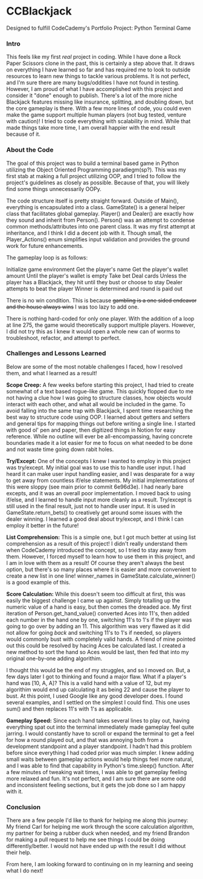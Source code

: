 # CCBlackjack
Designed to fulfill CodeCademy's Portfolio Project: Python Terminal Game 

### Intro
This feels like my first _real_ project in coding. While I have done a Rock Paper Scissors clone in the past, this is certainly a step above that. It draws on everything I have learned so far and has required me to look to outside resources to learn new things to tackle various problems. It is not perfect, and I'm sure there are many bugs/oddities I have not found in testing. However, I am proud of what I have accomplished with this project and consider it "done" enough to publish. There's a lot of the more niche Blackjack features missing like insurance, splitting, and doubling down, but the core gameplay is there. With a few more lines of code, you could even make the game support multiple human players (not bug tested, venture with caution)! I tried to code everything with scalability in mind. While that made things take more time, I am overall happier with the end result because of it.

### About the Code
The goal of this project was to build a terminal based game in Python utilizing the Object Oriented Programming paradiegm(sp?). This was my first stab at making a full project utilizing OOP, and I tried to follow the project's guidelines as closely as possible. Because of that, you will likely find some things unnecessarily OOPy. 

The code structure itself is pretty straight forward. Outside of Main(), everything is encapsulated into a class. GameState() is a general helper class that facilitates global gameplay. Player() and Dealer() are exactly how they sound and inherit from Person(). Person() was an attempt to condense common methods/attributes into one parent class. It was my first attempt at inheritance, and I think I did a decent job with it. Though small, the Player_Actions() enum simplifies input validation and provides the ground work for future enhancements.

The gameplay loop is as follows:

Initialize game environment
    Get the player's name
    Get the player's wallet amount
Until the player's wallet is empty
    Take bet
    Deal cards
    Unless the player has a Blackjack, they hit until they bust or choose to stay
    Dealer attempts to beat the player
    Winner is determined and round is paid out

There is no win condition. This is because ~~gambling is a one sided endeavor and the house always wins~~ I was too lazy to add one.

There is nothing hard-coded for only one player. With the addition of a loop at line 275, the game would theoretically support multiple players. However, I did not try this as I knew it would open a whole new can of worms to troubleshoot, refactor, and attempt to perfect.

### Challenges and Lessons Learned
Below are some of the most notable challenges I faced, how I resolved them, and what I learned as a result!

__Scope Creep:__ A few weeks before starting this project, I had tried to create somewhat of a text based rogue-like game. This quickly flopped due to me not having a clue how I was going to structure classes, how objects would interact with each other, and what all would be included in the game. To avoid falling into the same trap with Blackjack, I spent time researching the best way to structure code using OOP. I learned about getters and setters and general tips for mapping things out before writing a single line. I started with good ol' pen and paper, then digitized things in Notion for easy reference. While no outline will ever be all-encompassing, having concrete boundaries made it a lot easier for me to focus on what needed to be done and not waste time going down rabit holes.

__Try/Except:__ One of the concepts I knew I wanted to employ in this project was try/except. My initial goal was to use this to handle user input. I had heard it can make user input handling easier, and I was desparate for a way to get away from countless if/else statements. My initial implementations of this were sloppy (see main prior to commit 6e96d3e). I had nearly bare excepts, and it was an overall poor implementation. I moved back to using if/else, and I learned to handle input more cleanly as a result. Try/except is still used in the final result, just not to handle user input. It is used in GameState.return_bets() to creatively get around some issues with the dealer winning. I learned a good deal about try/except, and I think I can employ it better in the future!

__List Comprehension:__ This is a simple one, but I got much better at using list comprehension as a result of this project! I didn't really understand them when CodeCademy introduced the concept, so I tried to stay away from them. However, I forced myself to learn how to use them in this project, and I am in love with them as a result! Of course they aren't always the best option, but there's so many places where it is easier and more convenient to create a new list in one line! winner_names in GameState.calculate_winner() is a good example of this.

__Score Calculation:__ While this doesn't seem too difficult at first, this was easily the biggest challenge I came up against. Simply totalling up the numeric value of a hand is easy, but then comes the dreaded ace. My first iteration of Person.get_hand_value() converted Aces into 11's, then added each number in the hand one by one, switching 11's to 1's if the player was going to go over by adding an 11. This algorithim was very flawed as it did not allow for going _back_ and switching 11's to 1's if needed, so players would commonly bust with completely valid hands. A friend of mine pointed out this could be resolved by hacing Aces be calculated last. I created a new method to sort the hand so Aces would be last, then fed that into my original one-by-one adding algorithim.

I thought this would be the end of my struggles, and so I moved on. But, a few days later I got to thinking and found a major flaw. What if a player's hand was [10, A, A]? This is a valid hand with a value of 12, but my algorithim would end up calculating it as being 22 and cause the player to bust. At this point, I used Google like any good developer does. I found several examples, and I settled on the simplest I could find. This one uses sum() and then replaces 11's with 1's as applicable.

__Gameplay Speed:__ Since each hand takes several lines to play out, having everything spat out into the terminal immediately made gameplay feel quite jarring. I would constantly have to scroll or expand the terminal to get a feel for how a round played out, and that was annoying both from a development standpoint and a player standpoint. I hadn't had this problem before since everything I had coded prior was much simpler. I knew adding small waits between gameplay actions would help things feel more natural, and I was able to find that capability in Python's time.sleep() function. After a few minutes of tweaking wait times, I was able to get gameplay feeling more relaxed and fun. It's not perfect, and I am sure there are some odd and inconsistent feeling sections, but it gets the job done so I am happy with it.

### Conclusion

There are a few people I'd like to thank for helping me along this journey: My friend Carl for helping me work through the score calculation algorithm, my partner for being a rubber duck when needed, and my friend Brandon for making a pull request to help me see things I could be doing differently/better. I would not have ended up with the result I did without their help.

From here, I am looking forward to continuing on in my learning and seeing what I do next!
